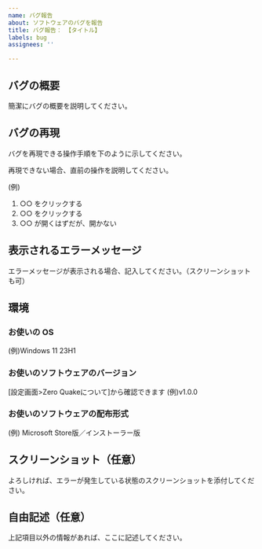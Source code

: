 ```yaml
---
name: バグ報告
about: ソフトウェアのバグを報告
title: バグ報告： 【タイトル】
labels: bug
assignees: ''

---
```


## バグの概要

簡潔にバグの概要を説明してください。

## バグの再現

バグを再現できる操作手順を下のように示してください。

再現できない場合、直前の操作を説明してください。

(例)

1. ○○ をクリックする
2. ○○ をクリックする
3. ○○ が開くはずだが、開かない

## 表示されるエラーメッセージ

エラーメッセージが表示される場合、記入してください。（スクリーンショットも可）

## 環境

### **お使いの OS**

(例)Windows 11 23H1

### **お使いのソフトウェアのバージョン**

[設定画面>Zero Quakeについて]から確認できます
(例)v1.0.0

### **お使いのソフトウェアの配布形式**
(例) Microsoft Store版／インストーラー版

## スクリーンショット（任意）

よろしければ、エラーが発生している状態のスクリーンショットを添付してください。

## 自由記述（任意）

上記項目以外の情報があれば、ここに記述してください。
